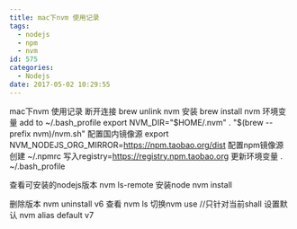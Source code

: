 ```yaml
---
title: mac下nvm 使用记录
tags:
  - nodejs
  - npm
  - nvm
id: 575
categories:
  - Nodejs
date: 2017-05-02 10:29:55
---
```


mac下nvm 使用记录
断开连接 brew unlink nvm
安装 brew install nvm
环境变量 add to ~/.bash_profile
export NVM_DIR="$HOME/.nvm"
. "$(brew --prefix nvm)/nvm.sh"
配置国内镜像源 export NVM_NODEJS_ORG_MIRROR=https://npm.taobao.org/dist
配置npm镜像源
创建 ~/.npmrc 写入registry=https://registry.npm.taobao.org
更新环境变量 . ~/.bash_profile

查看可安装的nodejs版本 nvm ls-remote
安装node nvm install

删除版本 nvm uninstall v6
查看 nvm ls
切换nvm use //只针对当前shall
设置默认 nvm alias default v7

&nbsp;